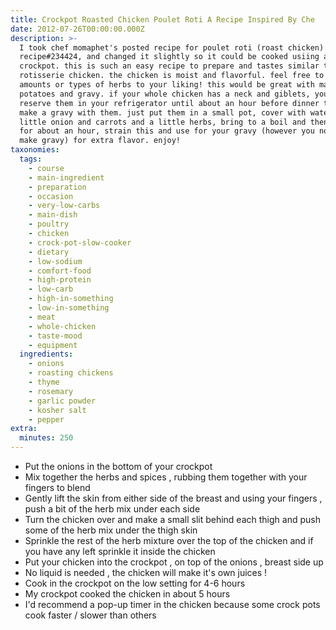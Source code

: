 ```yaml
---
title: Crockpot Roasted Chicken Poulet Roti A Recipe Inspired By Che
date: 2012-07-26T00:00:00.000Z
description: >-
  I took chef momaphet's posted recipe for poulet roti (roast chicken) -
  recipe#234424, and changed it slightly so it could be cooked usiing a
  crockpot. this is such an easy recipe to prepare and tastes similar to a
  rotisserie chicken. the chicken is moist and flavorful. feel free to change
  amounts or types of herbs to your liking! this would be great with mashed
  potatoes and gravy. if your whole chicken has a neck and giblets, you can
  reserve them in your refrigerator until about an hour before dinner time and
  make a gravy with them. just put them in a small pot, cover with water and a
  little onion and carrots and a little herbs, bring to a boil and then simmer
  for about an hour, strain this and use for your gravy (however you normally
  make gravy) for extra flavor. enjoy!
taxonomies:
  tags:
    - course
    - main-ingredient
    - preparation
    - occasion
    - very-low-carbs
    - main-dish
    - poultry
    - chicken
    - crock-pot-slow-cooker
    - dietary
    - low-sodium
    - comfort-food
    - high-protein
    - low-carb
    - high-in-something
    - low-in-something
    - meat
    - whole-chicken
    - taste-mood
    - equipment
  ingredients:
    - onions
    - roasting chickens
    - thyme
    - rosemary
    - garlic powder
    - kosher salt
    - pepper
extra:
  minutes: 250
---
```

 - Put the onions in the bottom of your crockpot
 - Mix together the herbs and spices , rubbing them together with your fingers to blend
 - Gently lift the skin from either side of the breast and using your fingers , push a bit of the herb mix under each side
 - Turn the chicken over and make a small slit behind each thigh and push some of the herb mix under the thigh skin
 - Sprinkle the rest of the herb mixture over the top of the chicken and if you have any left sprinkle it inside the chicken
 - Put your chicken into the crockpot , on top of the onions , breast side up
 - No liquid is needed , the chicken will make it's own juices !
 - Cook in the crockpot on the low setting for 4-6 hours
 - My crockpot cooked the chicken in about 5 hours
 - I'd recommend a pop-up timer in the chicken because some crock pots cook faster / slower than others
